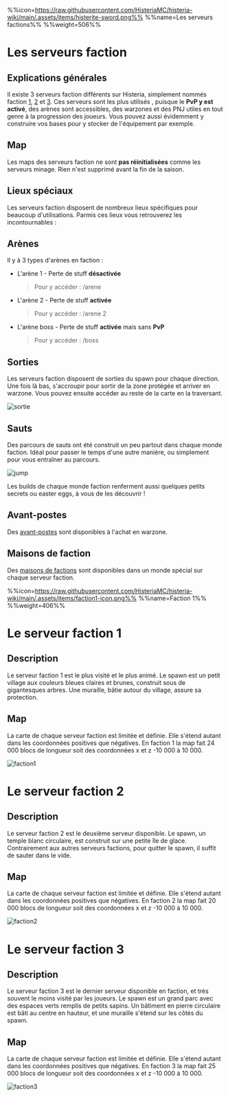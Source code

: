 %%icon=https://raw.githubusercontent.com/HisteriaMC/histeria-wiki/main/.assets/items/histerite-sword.png%%
%%name=Les serveurs factions%%
%%weight=506%%

# Les serveurs faction

## Explications générales
Il existe 3 serveurs faction différents sur Histeria, simplement nommés faction [1](https://histeria.fr/wiki/mondes/faction1), [2](https://histeria.fr/wiki/mondes/faction2) et [3](https://histeria.fr/wiki/mondes/faction3). Ces serveurs sont les plus utilisés , puisque le __PvP y est activé__, des arènes sont accessibles, des warzones et des PNJ utiles en tout genre à la progression des joueurs. Vous pouvez aussi évidemment y construire vos bases pour y stocker de l'équipement par exemple.

## Map
Les maps des serveurs faction ne sont __pas réinitialisées__ comme les serveurs minage. Rien n'est supprimé avant la fin de la saison.


## Lieux spéciaux
Les serveurs faction disposent de nombreux lieux spécifiques pour beaucoup d'utilisations. Parmis ces lieux vous retrouverez les incontournables :

## Arènes
Il y à 3 types d'arènes en faction :
+ L'arène 1 - Perte de stuff __désactivée__

    > Pour y accéder : /arene
+ L'arène 2 - Perte de stuff __activée__

    >Pour y accéder : /arene 2

+ L'arène boss - Perte de stuff __activée__ mais sans __PvP__

    >Pour y accéder : /boss
## Sorties
Les serveurs faction disposent de sorties du spawn pour chaque direction. Une fois là bas, s'accroupir pour sortir de la zone protégée et arriver en warzone. Vous pouvez ensuite accéder au reste de la carte en la traversant.

![sortie](https://raw.githubusercontent.com/HisteriaMC/histeria-wiki/main/.assets/pictures/sortiesv6-5.png)

## Sauts
Des parcours de sauts ont été construit un peu partout dans chaque monde faction. Idéal pour passer le temps d'une autre manière, ou simplement pour vous entraîner au parcours.

![jump](https://raw.githubusercontent.com/HisteriaMC/histeria-wiki/main/.assets/pictures/jumpv6-5.png)

Les builds de chaque monde faction renferment aussi quelques petits secrets ou easter eggs, à vous de les découvrir !

## Avant-postes

Des [avant-postes](https://histeria.fr/wiki/mondes/ap) sont disponibles à l'achat en warzone.

## Maisons de faction

Des [maisons de factions](https://histeria.fr/wiki/mondes/mdf) sont disponibles dans un monde spécial sur chaque serveur faction.

%%icon=https://raw.githubusercontent.com/HisteriaMC/histeria-wiki/main/.assets/items/faction1-icon.png%%
%%name=Faction 1%%
%%weight=406%%


# Le serveur faction 1

## Description
Le serveur faction 1 est le plus visité et le plus animé. Le spawn est un petit village aux couleurs bleues claires et brunes, construit sous de gigantesques arbres. Une muraille, bâtie autour du village, assure sa protection.

## Map
La carte de chaque serveur faction est limitée et définie. Elle s'étend autant dans les coordonnées positives que négatives.
En faction 1 la map fait 24 000 blocs de longueur soit des coordonnées x et z -10 000 à 10 000.

![faction1](https://raw.githubusercontent.com/HisteriaMC/histeria-wiki/main/.assets/pictures/faction1v6-5.png)


# Le serveur faction 2

## Description 
Le serveur faction 2 est le deuxième serveur disponible. Le spawn, un temple blanc circulaire, est construit sur une petite île de glace. Contrairement aux autres serveurs factions, pour quitter le spawn, il suffit de sauter dans le vide.

## Map
La carte de chaque serveur faction est limitée et définie. Elle s'étend autant dans les coordonnées positives que négatives.
En faction 2 la map fait 20 000 blocs de longueur soit des coordonnées x et z -10 000 à 10 000.

![faction2](https://raw.githubusercontent.com/HisteriaMC/histeria-wiki/main/.assets/pictures/faction2v6-5.png)


# Le serveur faction 3

## Description 
Le serveur faction 3 est le dernier serveur disponible en faction, et très souvent le moins visité par les joueurs. Le spawn est un grand parc avec des espaces verts remplis de petits sapins. Un bâtiment en pierre circulaire est bâti au centre en hauteur, et une muraille s'étend sur les côtés du spawn.

## Map
La carte de chaque serveur faction est limitée et définie. Elle s'étend autant dans les coordonnées positives que négatives.
En faction 3 la map fait 25 000 blocs de longueur soit des coordonnées x et z -10 000 à 10 000.

![faction3](https://raw.githubusercontent.com/HisteriaMC/histeria-wiki/main/.assets/pictures/faction3v6-5.png)
